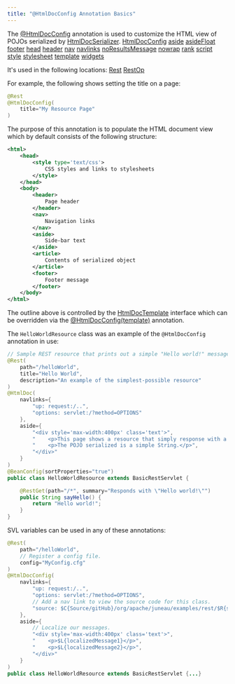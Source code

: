 ```yaml
---
title: "@HtmlDocConfig Annotation Basics"
---
```


The [@HtmlDocConfig]({{API_DOCS}}/org/apache/juneau/html/annotation/HtmlDocConfig.html) annotation is used to customize
the HTML view of POJOs serialized by [HtmlDocSerializer]({{API_DOCS}}/org/apache/juneau/html/HtmlDocSerializer.html).
<tree>
<node-0><java-annotation>[HtmlDocConfig]({{API_DOCS}}/org/apache/juneau/html/annotation/HtmlDocConfig.html)</java-annotation></node-0>
<node-1><java-method-annotation>[aside]({{API_DOCS}}/org/apache/juneau/html/annotation/HtmlDocConfig.html#aside())</java-method-annotation></node-1>
<node-1><java-method-annotation>[asideFloat]({{API_DOCS}}/org/apache/juneau/html/annotation/HtmlDocConfig.html#asideFloat())</java-method-annotation></node-1>
<node-1><java-method-annotation>[footer]({{API_DOCS}}/org/apache/juneau/html/annotation/HtmlDocConfig.html#footer())</java-method-annotation></node-1>
<node-1><java-method-annotation>[head]({{API_DOCS}}/org/apache/juneau/html/annotation/HtmlDocConfig.html#head())</java-method-annotation></node-1>
<node-1><java-method-annotation>[header]({{API_DOCS}}/org/apache/juneau/html/annotation/HtmlDocConfig.html#header())</java-method-annotation></node-1>
<node-1><java-method-annotation>[nav]({{API_DOCS}}/org/apache/juneau/html/annotation/HtmlDocConfig.html#nav())</java-method-annotation></node-1>
<node-1><java-method-annotation>[navlinks]({{API_DOCS}}/org/apache/juneau/html/annotation/HtmlDocConfig.html#navlinks())</java-method-annotation></node-1>
<node-1><java-method-annotation>[noResultsMessage]({{API_DOCS}}/org/apache/juneau/html/annotation/HtmlDocConfig.html#noResultsMessage())</java-method-annotation></node-1>
<node-1><java-method-annotation>[nowrap]({{API_DOCS}}/org/apache/juneau/html/annotation/HtmlDocConfig.html#nowrap())</java-method-annotation></node-1>
<node-1><java-method-annotation>[rank]({{API_DOCS}}/org/apache/juneau/html/annotation/HtmlDocConfig.html#rank())</java-method-annotation></node-1>
<node-1><java-method-annotation>[script]({{API_DOCS}}/org/apache/juneau/html/annotation/HtmlDocConfig.html#script())</java-method-annotation></node-1>
<node-1><java-method-annotation>[style]({{API_DOCS}}/org/apache/juneau/html/annotation/HtmlDocConfig.html#style())</java-method-annotation></node-1>
<node-1><java-method-annotation>[stylesheet]({{API_DOCS}}/org/apache/juneau/html/annotation/HtmlDocConfig.html#stylesheet())</java-method-annotation></node-1>
<node-1><java-method-annotation>[template]({{API_DOCS}}/org/apache/juneau/html/annotation/HtmlDocConfig.html#template())</java-method-annotation></node-1>
<node-1><java-method-annotation>[widgets]({{API_DOCS}}/org/apache/juneau/html/annotation/HtmlDocConfig.html#widgets())</java-method-annotation></node-1>
</tree>

It's used in the following locations:
<tree>
<node-0><java-annotation>[Rest]({{API_DOCS}}/org/apache/juneau/rest/annotation/Rest.html)</java-annotation></node-0>
<node-0><java-annotation>[RestOp]({{API_DOCS}}/org/apache/juneau/rest/annotation/RestOp.html)</java-annotation></node-0>
</tree>

For example, the following shows setting the title on a page:

```java
@Rest
@HtmlDocConfig(
    title="My Resource Page"
)
```

The purpose of this annotation is to populate the HTML document view which by default consists of the following
structure:

```xml
<html>
    <head>
        <style type='text/css'>
            CSS styles and links to stylesheets
        </style>
    </head>
    <body>
        <header>
            Page header
        </header>
        <nav>
            Navigation links
        </nav>
        <aside>
            Side-bar text
        </aside>
        <article>
            Contents of serialized object
        </article>
        <footer>
            Footer message
        </footer>
    </body>
</html>
```

The outline above is controlled by the [HtmlDocTemplate]({{API_DOCS}}/org/apache/juneau/html/HtmlDocTemplate.html)
interface which can be overridden via the [@HtmlDocConfig(template)]({{API_DOCS}}/org/apache/juneau/html/annotation/HtmlDocConfig.html#template()) annotation.

The `HelloWorldResource` class was an example of the `@HtmlDocConfig` annotation in use:

```java
// Sample REST resource that prints out a simple "Hello world!" message.
@Rest(
    path="/helloWorld",
    title="Hello World",
    description="An example of the simplest-possible resource"
)
@HtmlDoc(
    navlinks={
        "up: request:/..",
        "options: servlet:/?method=OPTIONS"
    },
    aside={
        "<div style='max-width:400px' class='text'>",
        "    <p>This page shows a resource that simply response with a 'Hello world!' message</p>",
        "    <p>The POJO serialized is a simple String.</p>",
        "</div>"
    }
)
@BeanConfig(sortProperties="true")
public class HelloWorldResource extends BasicRestServlet {

    @RestGet(path="/*", summary="Responds with \"Hello world!\"")
    public String sayHello() {
        return "Hello world!";
    }
}
```

SVL variables can be used in any of these annotations:

```java
@Rest(
    path="/helloWorld",
    // Register a config file.
    config="MyConfig.cfg"
)
@HtmlDocConfig(
    navlinks={
        "up: request:/..",
        "options: servlet:/?method=OPTIONS",
        // Add a nav link to view the source code for this class.
        "source: $C{Source/gitHub}/org/apache/juneau/examples/rest/$R{servletClassSimple}.java"
    },
    aside={
        // Localize our messages.
        "<div style='max-width:400px' class='text'>",
        "    <p>$L{localizedMessage1}</p>",
        "    <p>$L{localizedMessage2}</p>",
        "</div>"
    }
)
public class HelloWorldResource extends BasicRestServlet {...}
```
